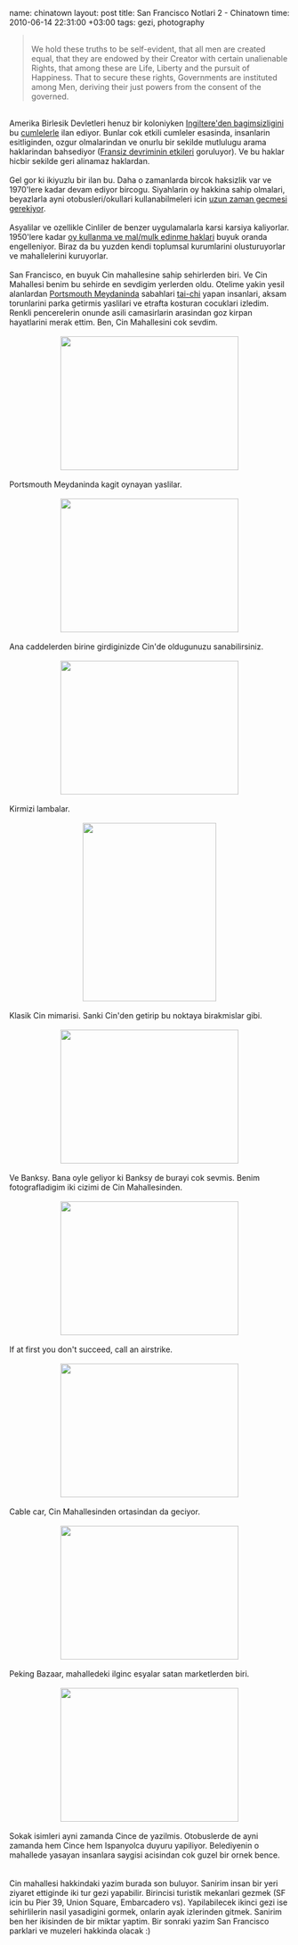 name: chinatown
layout: post
title: San Francisco Notlari 2 - Chinatown
time: 2010-06-14 22:31:00 +03:00
tags: gezi, photography

<blockquote><br />We hold these truths to be self-evident, that all men are created equal, that they are endowed by their Creator with certain unalienable Rights, that among these are Life, Liberty and the pursuit of Happiness. That to secure these rights, Governments are instituted among Men, deriving their just powers from the consent of the governed.</blockquote><br />Amerika Birlesik Devletleri henuz bir koloniyken <a href="http://en.wikipedia.org/wiki/United_States_Declaration_of_Independence">Ingiltere'den bagimsizligini</a> bu <a href="http://en.wikipedia.org/wiki/Life,_liberty_and_the_pursuit_of_happiness">cumlelerle</a> ilan ediyor. Bunlar cok etkili cumleler esasinda, insanlarin esitliginden, ozgur olmalarindan ve onurlu bir sekilde mutlulugu arama haklarindan bahsediyor (<a href="http://en.wikipedia.org/wiki/Libert%C3%A9,_%C3%A9galit%C3%A9,_fraternit%C3%A9">Fransiz devriminin etkileri</a> goruluyor). Ve bu haklar hicbir sekilde geri alinamaz haklardan. <br /><br />Gel gor ki ikiyuzlu bir ilan bu. Daha o zamanlarda bircok haksizlik var ve 1970'lere kadar devam ediyor bircogu. Siyahlarin oy hakkina sahip olmalari, beyazlarla ayni otobusleri/okullari kullanabilmeleri icin <a href="http://en.wikipedia.org/wiki/African-American_Civil_Rights_Movement_(1955%E2%80%931968)">uzun zaman gecmesi gerekiyor</a>.<br /><br />Asyalilar ve ozellikle Cinliler de benzer uygulamalarla karsi karsiya kaliyorlar. 1950'lere kadar <a href="http://en.wikipedia.org/wiki/Chinese_American_history#Exclusion_era">oy kullanma ve mal/mulk edinme haklari</a> buyuk oranda engelleniyor. Biraz da bu yuzden kendi toplumsal kurumlarini olusturuyorlar ve mahallelerini kuruyorlar.<br /><br />San Francisco, en buyuk Cin mahallesine sahip sehirlerden biri. Ve Cin Mahallesi benim bu sehirde en sevdigim yerlerden oldu. Otelime yakin yesil alanlardan&nbsp;<a href="http://en.wikipedia.org/wiki/Portsmouth_Square">Portsmouth Meydaninda</a> sabahlari <a href="http://en.wikipedia.org/wiki/Tai_chi_chuan">tai-chi</a> yapan insanlari, aksam torunlarini parka getirmis yaslilari ve etrafta kosturan cocuklari izledim. Renkli pencerelerin onunde asili camasirlarin arasindan goz kirpan hayatlarini merak ettim. Ben, Cin Mahallesini cok sevdim.<br /><br /><div class="separator" style="clear: both; text-align: center;"><a href="http://1.bp.blogspot.com/_AZvuJ9kmERM/TBZkZqknKCI/AAAAAAAABgU/L4kDb95GTbI/s1600/P5180119_1.JPG" imageanchor="1" style="margin-left: 1em; margin-right: 1em;"><img border="0" height="240" src="http://1.bp.blogspot.com/_AZvuJ9kmERM/TBZkZqknKCI/AAAAAAAABgU/L4kDb95GTbI/s320/P5180119_1.JPG" width="320" /></a></div><br />Portsmouth Meydaninda kagit oynayan yaslilar.<br /><br /><div class="separator" style="clear: both; text-align: center;"><img border="0" height="240" src="http://4.bp.blogspot.com/_AZvuJ9kmERM/TBZe9XJ60AI/AAAAAAAABfw/8zKfqGf839M/s320/P5170058_1.JPG" width="320" /></div><br />Ana caddelerden birine girdiginizde Cin'de oldugunuzu sanabilirsiniz.<br /><br /><div class="separator" style="clear: both; text-align: center;"><a href="http://2.bp.blogspot.com/_AZvuJ9kmERM/TBZfY5ikz2I/AAAAAAAABf0/kyKNGKO81lA/s1600/P5170063_1.JPG" imageanchor="1" style="margin-left: 1em; margin-right: 1em;"><img border="0" height="240" src="http://2.bp.blogspot.com/_AZvuJ9kmERM/TBZfY5ikz2I/AAAAAAAABf0/kyKNGKO81lA/s320/P5170063_1.JPG" width="320" /></a></div><br />Kirmizi lambalar.<br /><br /><div class="separator" style="clear: both; text-align: center;"><a href="http://3.bp.blogspot.com/_AZvuJ9kmERM/TBZfeoZPp7I/AAAAAAAABf4/gNGUW3B9cE4/s1600/P5180091_1.JPG" imageanchor="1" style="margin-left: 1em; margin-right: 1em;"><img border="0" height="320" src="http://3.bp.blogspot.com/_AZvuJ9kmERM/TBZfeoZPp7I/AAAAAAAABf4/gNGUW3B9cE4/s320/P5180091_1.JPG" width="240" /></a></div><br />Klasik Cin mimarisi. Sanki Cin'den getirip bu noktaya birakmislar gibi.<br /><br /><div class="separator" style="clear: both; text-align: center;"><a href="http://4.bp.blogspot.com/_AZvuJ9kmERM/TBZfqYRImYI/AAAAAAAABgA/mwggZeUsFd4/s1600/P5180097_1.JPG" imageanchor="1" style="margin-left: 1em; margin-right: 1em;"><img border="0" height="240" src="http://4.bp.blogspot.com/_AZvuJ9kmERM/TBZfqYRImYI/AAAAAAAABgA/mwggZeUsFd4/s320/P5180097_1.JPG" width="320" /></a></div><br />Ve Banksy. Bana oyle geliyor ki Banksy de burayi cok sevmis. Benim fotografladigim iki cizimi de Cin Mahallesinden.<br /><br /><div class="separator" style="clear: both; text-align: center;"><a href="http://3.bp.blogspot.com/_AZvuJ9kmERM/TBZgFWrH_3I/AAAAAAAABgE/sMs-o0atxLw/s1600/P5170053_1.JPG" imageanchor="1" style="margin-left: 1em; margin-right: 1em;"><img border="0" height="240" src="http://3.bp.blogspot.com/_AZvuJ9kmERM/TBZgFWrH_3I/AAAAAAAABgE/sMs-o0atxLw/s320/P5170053_1.JPG" width="320" /></a></div><br />If at first you don't succeed, call an airstrike.<br /><br /><div class="separator" style="clear: both; text-align: center;"><a href="http://3.bp.blogspot.com/_AZvuJ9kmERM/TBZgMj-VOdI/AAAAAAAABgI/XKDadz5YNps/s1600/P5180134_1.JPG" imageanchor="1" style="margin-left: 1em; margin-right: 1em;"><img border="0" height="240" src="http://3.bp.blogspot.com/_AZvuJ9kmERM/TBZgMj-VOdI/AAAAAAAABgI/XKDadz5YNps/s320/P5180134_1.JPG" width="320" /></a></div><br />Cable car, Cin Mahallesinden ortasindan da geciyor.<br /><br /><div class="separator" style="clear: both; text-align: center;"><a href="http://3.bp.blogspot.com/_AZvuJ9kmERM/TBZhhpU30II/AAAAAAAABgM/Ug9lwJq-3QQ/s1600/P5180094_1.JPG" imageanchor="1" style="margin-left: 1em; margin-right: 1em;"><img border="0" height="240" src="http://3.bp.blogspot.com/_AZvuJ9kmERM/TBZhhpU30II/AAAAAAAABgM/Ug9lwJq-3QQ/s320/P5180094_1.JPG" width="320" /></a></div><br />Peking Bazaar, mahalledeki ilginc esyalar satan marketlerden biri.<br /><br /><div class="separator" style="clear: both; text-align: center;"><a href="http://2.bp.blogspot.com/_AZvuJ9kmERM/TBZh9m4OpjI/AAAAAAAABgQ/cHgfpgxSDQY/s1600/P5180107_1.JPG" imageanchor="1" style="margin-left: 1em; margin-right: 1em;"><img border="0" height="240" src="http://2.bp.blogspot.com/_AZvuJ9kmERM/TBZh9m4OpjI/AAAAAAAABgQ/cHgfpgxSDQY/s320/P5180107_1.JPG" width="320" /></a></div><div class="separator" style="clear: both; text-align: center;"></div><br />Sokak isimleri ayni zamanda Cince de yazilmis. Otobuslerde de ayni zamanda hem Cince hem Ispanyolca duyuru yapiliyor. Belediyenin o mahallede yasayan insanlara saygisi acisindan cok guzel bir ornek bence.<br /><br /><br />Cin mahallesi hakkindaki yazim burada son buluyor. Sanirim insan bir yeri ziyaret ettiginde iki tur gezi yapabilir. Birincisi turistik mekanlari gezmek (SF icin bu Pier 39, Union Square, Embarcadero vs). Yapilabilecek ikinci gezi ise sehirlilerin nasil yasadigini gormek, onlarin ayak izlerinden gitmek. Sanirim ben her ikisinden de bir miktar yaptim. Bir sonraki yazim San Francisco parklari ve muzeleri hakkinda olacak :)
